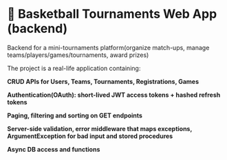 # **🏀 Basketball Tournaments Web App (backend)**

Backend for a mini-tournaments platform(organize match-ups, manage teams/players/games/tournaments, award prizes)

The project is a real-life application containing:

 **CRUD APIs for Users, Teams, Tournaments, Registrations, Games**

**Authentication(OAuth): short-lived JWT access tokens + hashed refresh tokens**

**Paging, filtering and sorting on GET endpoints**

**Server-side validation, error middleware that maps exceptions, ArgumentException for bad input and stored procedures**

**Async DB access and functions**

